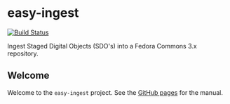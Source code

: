 easy-ingest
===========
[![Build Status](https://travis-ci.org/DANS-KNAW/easy-ingest.png?branch=master)](https://travis-ci.org/DANS-KNAW/easy-ingest)

Ingest Staged Digital Objects (SDO's) into a Fedora Commons 3.x repository.

Welcome
-------

Welcome to the `easy-ingest` project. See the [GitHub pages](https://dans-knaw.github.io/easy-ingest/) for the manual.
